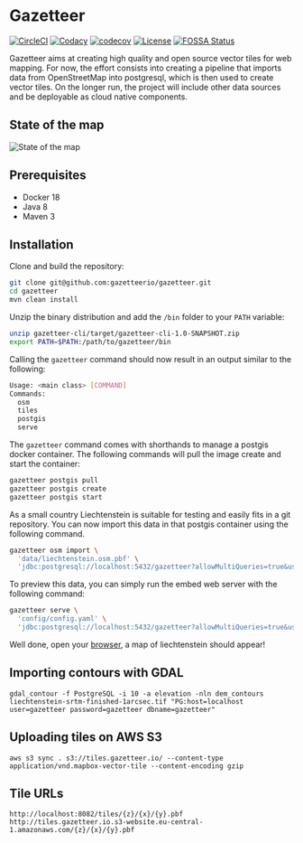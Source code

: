 # Gazetteer

[![CircleCI](https://circleci.com/gh/gazetteerio/gazetteer.svg?style=svg)](https://circleci.com/gh/gazetteerio/gazetteer)
[![Codacy](https://api.codacy.com/project/badge/Grade/9bb5efb0bea54a868cc70b0d9e564767)](https://app.codacy.com/app/bchapuis/gazetteer?utm_source=github.com&utm_medium=referral&utm_content=bchapuis/gazetteer&utm_campaign=Badge_Grade_Dashboard)
[![codecov](https://codecov.io/gh/gazetteerio/gazetteer/branch/master/graph/badge.svg)](https://codecov.io/gh/gazetteerio/gazetteer)
[![License](https://img.shields.io/badge/License-Apache%202.0-blue.svg)](https://opensource.org/licenses/Apache-2.0)
[![FOSSA Status](https://app.fossa.io/api/projects/git%2Bgithub.com%2Fgazetteerio%2Fgazetteer.svg?type=shield)](https://app.fossa.io/projects/git%2Bgithub.com%2Fgazetteerio%2Fgazetteer?ref=badge_shield)

Gazetteer aims at creating high quality and open source vector tiles for web mapping.
For now, the effort consists into creating a pipeline that imports data from OpenStreetMap into postgresql, which is then used to create vector tiles.
On the longer run, the project will include other data sources and be deployable as cloud native components.


## State of the map

![State of the map](https://github.com/gazetteerio/gazetteer/raw/master/screenshots/2019-10-20.png)

## Prerequisites

- Docker 18
- Java 8
- Maven 3

## Installation

Clone and build the repository:

```bash
git clone git@github.com:gazetteerio/gazetteer.git
cd gazetteer
mvn clean install
```

Unzip the binary distribution and add the `/bin` folder to your `PATH` variable:


```bash
unzip gazetteer-cli/target/gazetteer-cli-1.0-SNAPSHOT.zip
export PATH=$PATH:/path/to/gazetteer/bin
```

Calling the `gazetteer` command should now result in an output similar to the following:

```bash
Usage: <main class> [COMMAND]
Commands:
  osm
  tiles
  postgis
  serve
```

The `gazetteer` command comes with shorthands to manage a postgis docker container. 
The following commands will pull the image create and start the container:

```bash
gazetteer postgis pull
gazetteer postgis create
gazetteer postgis start
```

As a small country Liechtenstein is suitable for testing and easily fits in a git repository. 
You can now import this data in that postgis container using the following command.

```bash
gazetteer osm import \
  'data/liechtenstein.osm.pbf' \
  'jdbc:postgresql://localhost:5432/gazetteer?allowMultiQueries=true&user=gazetteer&password=gazetteer'
```

To preview this data, you can simply run the embed web server with the following command:

```bash
gazetteer serve \
  'config/config.yaml' \
  'jdbc:postgresql://localhost:5432/gazetteer?allowMultiQueries=true&user=gazetteer&password=gazetteer'
```

Well done, open your [browser](http://localhost:8081/), a map of liechtenstein should appear!

## Importing contours with GDAL

```
gdal_contour -f PostgreSQL -i 10 -a elevation -nln dem_contours liechtenstein-srtm-finished-1arcsec.tif "PG:host=localhost user=gazetteer password=gazetteer dbname=gazetteer"
```

## Uploading tiles on AWS S3

```
aws s3 sync . s3://tiles.gazetteer.io/ --content-type application/vnd.mapbox-vector-tile --content-encoding gzip
```

## Tile URLs

```
http://localhost:8082/tiles/{z}/{x}/{y}.pbf
http://tiles.gazetteer.io.s3-website.eu-central-1.amazonaws.com/{z}/{x}/{y}.pbf
```